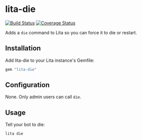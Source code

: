 # lita-die

[![Build Status](https://travis-ci.org/docwhat/lita-die.png?branch=master)](https://travis-ci.org/docwhat/lita-die)
[![Coverage Status](https://coveralls.io/repos/docwhat/lita-die/badge.png)](https://coveralls.io/r/docwhat/lita-die)

Adds a `die` command to Lita so you can force it to die or restart.

## Installation

Add lita-die to your Lita instance's Gemfile:

``` ruby
gem "lita-die"
```

## Configuration

None.  Only admin users can call `die`.

## Usage

Tell your bot to die:

```
lita die
```
